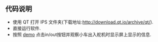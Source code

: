 ## 代码说明
* 使用 QT 打开 IPS 文件夹(下载地址:http://download.qt.io/archive/qt/).
* 直接运行软件.
* 按照 [demo](https://github.com/lelelulu/Intelligent-Parking-System/wiki#3成果展示) 点击in/out按钮并观察小车出入舵机时显示屏上显示的信息.
